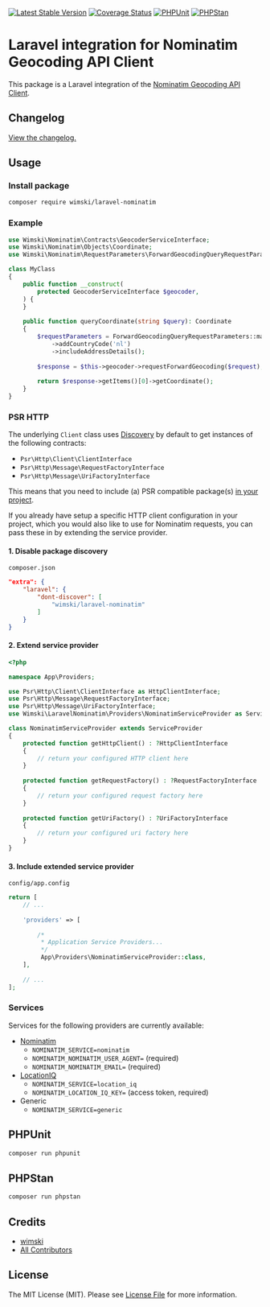 [![Latest Stable Version](http://poser.pugx.org/wimski/laravel-nominatim/v)](https://packagist.org/packages/wimski/laravel-nominatim)
[![Coverage Status](https://coveralls.io/repos/github/wimski/laravel-nominatim/badge.svg?branch=master)](https://coveralls.io/github/wimski/laravel-nominatim?branch=master)
[![PHPUnit](https://github.com/wimski/laravel-nominatim/actions/workflows/phpunit.yml/badge.svg)](https://github.com/wimski/laravel-nominatim/actions/workflows/phpunit.yml)
[![PHPStan](https://github.com/wimski/laravel-nominatim/actions/workflows/phpstan.yml/badge.svg)](https://github.com/wimski/laravel-nominatim/actions/workflows/phpstan.yml)

# Laravel integration for Nominatim Geocoding API Client

This package is a Laravel integration of the [Nominatim Geocoding API Client](https://packagist.org/packages/wimski/nominatim-geocoding-api-client).

## Changelog

[View the changelog.](./CHANGELOG.md)

## Usage

### Install package

```bash
composer require wimski/laravel-nominatim
```

### Example

```php
use Wimski\Nominatim\Contracts\GeocoderServiceInterface;
use Wimski\Nominatim\Objects\Coordinate;
use Wimski\Nominatim\RequestParameters\ForwardGeocodingQueryRequestParameters;

class MyClass
{
    public function __construct(
        protected GeocoderServiceInterface $geocoder,
    ) {
    }
    
    public function queryCoordinate(string $query): Coordinate
    {
        $requestParameters = ForwardGeocodingQueryRequestParameters::make($query)
            ->addCountryCode('nl')
            ->includeAddressDetails();
            
        $response = $this->geocoder->requestForwardGeocoding($request);
        
        return $response->getItems()[0]->getCoordinate();
    }
}
```

### PSR HTTP

The underlying `Client` class uses [Discovery](https://docs.php-http.org/en/latest/discovery.html) by default to get instances of the following contracts:

* `Psr\Http\Client\ClientInterface`
* `Psr\Http\Message\RequestFactoryInterface`
* `Psr\Http\Message\UriFactoryInterface`

This means that you need to include (a) PSR compatible package(s) [in your project](https://docs.php-http.org/en/latest/httplug/users.html).

If you already have setup a specific HTTP client configuration in your project,
which you would also like to use for Nominatim requests,
you can pass these in by extending the service provider.

#### 1. Disable package discovery

`composer.json`
```json
"extra": {
    "laravel": {
        "dont-discover": [
            "wimski/laravel-nominatim"
        ]
    }
}
```

#### 2. Extend service provider

```php
<?php

namespace App\Providers;

use Psr\Http\Client\ClientInterface as HttpClientInterface;
use Psr\Http\Message\RequestFactoryInterface;
use Psr\Http\Message\UriFactoryInterface;
use Wimski\LaravelNominatim\Providers\NominatimServiceProvider as ServiceProvider;

class NominatimServiceProvider extends ServiceProvider
{
    protected function getHttpClient() : ?HttpClientInterface
    {
        // return your configured HTTP client here
    }
    
    protected function getRequestFactory() : ?RequestFactoryInterface
    {
        // return your configured request factory here
    }
    
    protected function getUriFactory() : ?UriFactoryInterface
    {
        // return your configured uri factory here
    }
}
```

#### 3. Include extended service provider

`config/app.config`

```php
return [
    // ...
    
    'providers' => [
    
        /*
         * Application Service Providers...
         */
         App\Providers\NominatimServiceProvider::class,
    ],
    
    // ...
];
```

### Services

Services for the following providers are currently available:
* [Nominatim](https://nominatim.org/release-docs/latest/api/Overview/)
  * `NOMINATIM_SERVICE=nominatim`
  * `NOMINATIM_NOMINATIM_USER_AGENT=` (required)
  * `NOMINATIM_NOMINATIM_EMAIL=` (required)
* [LocationIQ](https://locationiq.com/docs)
  * `NOMINATIM_SERVICE=location_iq`
  * `NOMINATIM_LOCATION_IQ_KEY=` (access token, required)
* Generic
  * `NOMINATIM_SERVICE=generic`

## PHPUnit

```bash
composer run phpunit
```

## PHPStan

```bash
composer run phpstan
```

## Credits

- [wimski](https://github.com/wimski)
- [All Contributors](../../contributors)

## License

The MIT License (MIT). Please see [License File](LICENSE.md) for more information.
